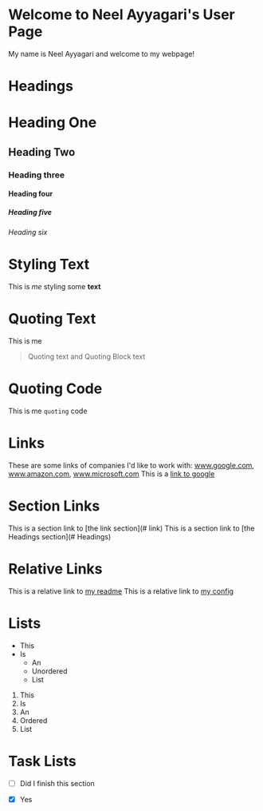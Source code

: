 # Welcome to Neel Ayyagari's User Page

My name is Neel Ayyagari and welcome to my webpage!

# Headings

# Heading One
## Heading Two
### Heading three
#### Heading four
##### Heading five
###### Heading six

# Styling Text

This is *me* styling some **text**

# Quoting Text

This is me 
> Quoting
text and 
>Quoting
>Block
text

# Quoting Code
This is me `quoting` code

# Links

These are some links of companies I'd like to work with: www.google.com, www.amazon.com, www.microsoft.com
This is a [link to google](https://google.com) 

# Section Links

This is a section link to [the link section](# link)
This is a section link to [the Headings section](# Headings)

# Relative Links
This is a relative link to [my readme](README.md)
This is a relative link to [my config](_config.yml)

# Lists

* This
* Is
  * An 
  * Unordered
  * List

1. This
1. Is
  1. An 
  1. Ordered
  1. List
  
# Task Lists

- [ ] Did I finish this section
- [X] Yes

